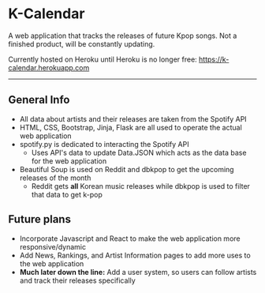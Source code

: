 # K-Calendar
A web application that tracks the releases of future Kpop songs. Not a finished product, will be constantly updating.

Currently hosted on Heroku until Heroku is no longer free:
https://k-calendar.herokuapp.com
***
## General Info
 * All data about artists and their releases are taken from the Spotify API
 * HTML, CSS, Bootstrap, Jinja, Flask are all used to operate the actual web application
 * spotify.py is dedicated to interacting the Spotify API 
    * Uses API's data to update Data.JSON which acts as the data base for the web application
 * Beautiful Soup is used on Reddit and dbkpop to get the upcoming releases of the month
    * Reddit gets **all** Korean music releases while dbkpop is used to filter that data to get k-pop
## Future plans
 * Incorporate Javascript and React to make the web application more responsive/dynamic
 * Add News, Rankings, and Artist Information pages to add more uses to the web application
 * **Much later down the line:** Add a user system, so users can follow artists and track their releases specifically
